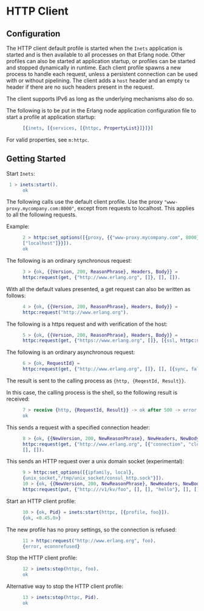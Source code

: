<!--
%CopyrightBegin%

Copyright Ericsson AB 2023. All Rights Reserved.

Licensed under the Apache License, Version 2.0 (the "License");
you may not use this file except in compliance with the License.
You may obtain a copy of the License at

    http://www.apache.org/licenses/LICENSE-2.0

Unless required by applicable law or agreed to in writing, software
distributed under the License is distributed on an "AS IS" BASIS,
WITHOUT WARRANTIES OR CONDITIONS OF ANY KIND, either express or implied.
See the License for the specific language governing permissions and
limitations under the License.

%CopyrightEnd%
-->
# HTTP Client

## Configuration

The HTTP client default profile is started when the `Inets` application is
started and is then available to all processes on that Erlang node. Other
profiles can also be started at application startup, or profiles can be started
and stopped dynamically in runtime. Each client profile spawns a new process to
handle each request, unless a persistent connection can be used with or without
pipelining. The client adds a `host` header and an empty `te` header if there
are no such headers present in the request.

The client supports IPv6 as long as the underlying mechanisms also do so.

The following is to be put in the Erlang node application configuration file to
start a profile at application startup:

```erlang
      [{inets, [{services, [{httpc, PropertyList}]}]}]
```

For valid properties, see `m:httpc`.

## Getting Started

Start `Inets`:

```erlang
 1 > inets:start().
      ok
```

The following calls use the default client profile. Use the proxy
`"www-proxy.mycompany.com:8000"`, except from requests to localhost. This
applies to all the following requests.

Example:

```erlang
      2 > httpc:set_options([{proxy, {{"www-proxy.mycompany.com", 8000},
      ["localhost"]}}]).
      ok
```

The following is an ordinary synchronous request:

```erlang
      3 > {ok, {{Version, 200, ReasonPhrase}, Headers, Body}} =
      httpc:request(get, {"http://www.erlang.org", []}, [], []).
```

With all the default values presented, a get request can also be written as
follows:

```erlang
      4 > {ok, {{Version, 200, ReasonPhrase}, Headers, Body}} =
      httpc:request("http://www.erlang.org").
```

The following is a https request and with verification of the host:

```erlang
      5 > {ok, {{Version, 200, ReasonPhrase}, Headers, Body}} =
      httpc:request(get, {"https://www.erlang.org", []}, [{ssl, httpc:ssl_verify_host_options(true)}], []).
```

The following is an ordinary asynchronous request:

```erlang
      6 > {ok, RequestId} =
      httpc:request(get, {"http://www.erlang.org", []}, [], [{sync, false}]).
```

The result is sent to the calling process as `{http, {ReqestId, Result}}`.

In this case, the calling process is the shell, so the following result is
received:

```erlang
      7 > receive {http, {RequestId, Result}} -> ok after 500 -> error end.
      ok
```

This sends a request with a specified connection header:

```erlang
      8 > {ok, {{NewVersion, 200, NewReasonPhrase}, NewHeaders, NewBody}} =
      httpc:request(get, {"http://www.erlang.org", [{"connection", "close"}]},
      [], []).
```

This sends an HTTP request over a unix domain socket (experimental):

```erlang
      9 > httpc:set_options([{ipfamily, local},
      {unix_socket,"/tmp/unix_socket/consul_http.sock"}]).
      10 > {ok, {{NewVersion, 200, NewReasonPhrase}, NewHeaders, NewBody}} =
      httpc:request(put, {"http:///v1/kv/foo", [], [], "hello"}, [], []).
```

Start an HTTP client profile:

```erlang
      10 > {ok, Pid} = inets:start(httpc, [{profile, foo}]).
      {ok, <0.45.0>}
```

The new profile has no proxy settings, so the connection is refused:

```erlang
      11 > httpc:request("http://www.erlang.org", foo).
      {error, econnrefused}
```

Stop the HTTP client profile:

```erlang
      12 > inets:stop(httpc, foo).
      ok
```

Alternative way to stop the HTTP client profile:

```erlang
      13 > inets:stop(httpc, Pid).
      ok
```
